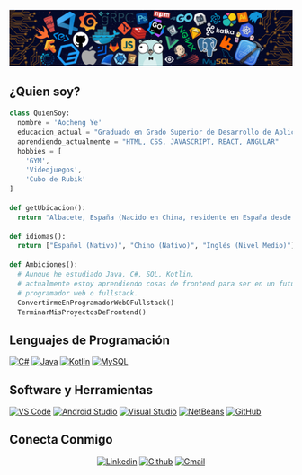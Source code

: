 ![Github Banner](https://github.com/Jaydeep-Yadav/Jaydeep-Yadav/blob/main/banner.png)


## ¿Quien soy?
 ```python
class QuienSoy: 
   nombre = 'Aocheng Ye' 
   educacion_actual = "Graduado en Grado Superior de Desarrollo de Aplicaciones Multiplataforma (DAM)" 
   aprendiendo_actualmente = "HTML, CSS, JAVASCRIPT, REACT, ANGULAR"
   hobbies = [ 
     'GYM', 
     'Videojuegos', 
     'Cubo de Rubik' 
 ] 
 
def getUbicacion(): 
   return "Albacete, España (Nacido en China, residente en España desde los 6-7 años)" 
 
def idiomas(): 
   return ["Español (Nativo)", "Chino (Nativo)", "Inglés (Nivel Medio)"] 
 
def Ambiciones(): 
   # Aunque he estudiado Java, C#, SQL, Kotlin, 
   # actualmente estoy aprendiendo cosas de frontend para ser en un futuro 
   # programador web o fullstack. 
   ConvertirmeEnProgramadorWebOFullstack() 
   TerminarMisProyectosDeFrontend()
 ```




## Lenguajes de Programación
<p>
<a href="#"><img alt="C#" src="https://img.shields.io/badge/C%23-239120?logo=c-sharp&logoColor=white"></a>
<a href="#"><img alt="Java" src="https://img.shields.io/badge/Java-007396?logo=java&logoColor=white"></a>
<a href="#"><img alt="Kotlin" src="https://img.shields.io/badge/Kotlin-0095D5?logo=kotlin&logoColor=white"></a>
<a href="#"><img alt="MySQL" src="https://img.shields.io/badge/MySQL-005C84?logo=mysql&logoColor=white"></a>
</p>


## Software y Herramientas
<p>
<a href="#"><img alt="VS Code" src="https://img.shields.io/badge/Visual_Studio_Code-007ACC?logo=visual-studio-code&logoColor=white"></a>
<a href="#"><img alt="Android Studio" src="https://img.shields.io/badge/Android_Studio-3DDC84?logo=android-studio&logoColor=white"></a>
<a href="#"><img alt="Visual Studio" src="https://img.shields.io/badge/Visual_Studio-5C2D91?logo=visual-studio&logoColor=white"></a>
<a href="#"><img alt="NetBeans" src="https://img.shields.io/badge/NetBeans-186496?logo=apache-netbeans&logoColor=white"></a>
<a href="#"><img alt="GitHub" src="https://img.shields.io/badge/GitHub-100000?logo=github&logoColor=white"></a>
</p>

## Conecta Conmigo
<p align="center">
<a href="https://www.linkedin.com/in/aocheng-ye-46b24225b"><img alt="Linkedin" title="Aocheng Ye Linkedin" src="https://img.shields.io/badge/LinkedIn-0077B5?style=for-the-badge&logo=linkedin&logoColor=white"></a>
<a href="https://github.com/Aocheng01"><img alt="Github" title="Aocheng Ye Github" src="https://img.shields.io/badge/GitHub-100000?style=for-the-badge&logo=github&logoColor=white"></a>
<a href="mailto:aocheng05@gmail.com"><img alt="Gmail" title="Aocheng Ye Gmail" src="https://img.shields.io/badge/Gmail-D14836?style=for-the-badge&logo=gmail&logoColor=white"></a>
</p>
